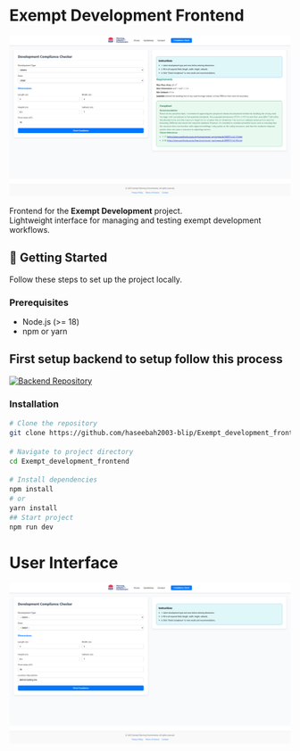 # Exempt Development Frontend
![Banner](screencapture-localhost-5173-custom-search1-2025-09-11-15_43_30.png)  


Frontend for the **Exempt Development** project.  
Lightweight interface for managing and testing exempt development workflows.  


## 🚀 Getting Started

Follow these steps to set up the project locally.

### Prerequisites
- Node.js (>= 18)
- npm or yarn

## First setup backend to setup follow this process 
[![Backend Repository](https://img.shields.io/badge/Backend-Repository-blue?logo=github)](https://github.com/haseebah2003-blip/Exempt_development_backend.git)
### Installation
```bash
# Clone the repository
git clone https://github.com/haseebah2003-blip/Exempt_development_frontend.git

# Navigate to project directory
cd Exempt_development_frontend

# Install dependencies
npm install
# or
yarn install
## Start project
npm run dev
```
# User Interface

![Banner](screencapture-localhost-5173-2025-09-11-15_42_49.png)  
